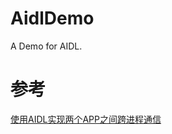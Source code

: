 # AidlDemo

A Demo for AIDL.

# 参考

[使用AIDL实现两个APP之间跨进程通信](https://blog.csdn.net/sjdjdjdjahd/article/details/95352409)